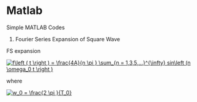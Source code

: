 # Matlab
Simple MATLAB Codes
1. Fourier Series Expansion of Square Wave


FS expansion 

<a href="https://www.codecogs.com/eqnedit.php?latex=f\left&space;(&space;t&space;\right&space;)&space;=&space;\frac{4A}{n&space;\pi&space;}&space;\sum_{n&space;=&space;1,3,5,...}^{\infty}&space;sin\left&space;(n&space;\omega_0&space;t&space;\right&space;)" target="_blank"><img src="https://latex.codecogs.com/gif.latex?f\left&space;(&space;t&space;\right&space;)&space;=&space;\frac{4A}{n&space;\pi&space;}&space;\sum_{n&space;=&space;1,3,5,...}^{\infty}&space;sin\left&space;(n&space;\omega_0&space;t&space;\right&space;)" title="f\left ( t \right ) = \frac{4A}{n \pi } \sum_{n = 1,3,5,...}^{\infty} sin\left (n \omega_0 t \right )" /></a>

where 

<a href="https://www.codecogs.com/eqnedit.php?latex=w_0&space;=&space;\frac{2&space;\pi&space;}{T_0}" target="_blank"><img src="https://latex.codecogs.com/gif.latex?w_0&space;=&space;\frac{2&space;\pi&space;}{T_0}" title="w_0 = \frac{2 \pi }{T_0}" /></a>
